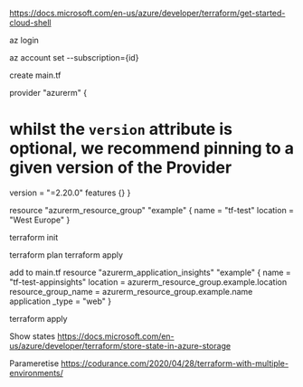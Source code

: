 https://docs.microsoft.com/en-us/azure/developer/terraform/get-started-cloud-shell

az login

az account set --subscription={id}

create main.tf

provider "azurerm" {
  # whilst the `version` attribute is optional, we recommend pinning to a given version of the Provider
  version = "=2.20.0"
  features {}
}

resource "azurerm_resource_group" "example" {
  name     = "tf-test"
  location = "West Europe"
}

terraform init

terraform plan
terraform apply

add to main.tf
resource "azurerm_application_insights" "example" {
  name                = "tf-test-appinsights"
  location            = azurerm_resource_group.example.location
  resource_group_name = azurerm_resource_group.example.name
  application
  _type    = "web"
}

terraform apply

Show states
https://docs.microsoft.com/en-us/azure/developer/terraform/store-state-in-azure-storage

Parameretise
https://codurance.com/2020/04/28/terraform-with-multiple-environments/